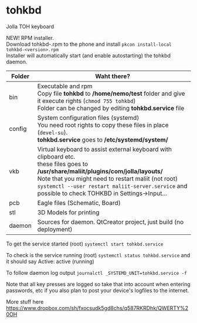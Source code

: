 tohkbd
======

Jolla TOH keyboard

NEW! RPM installer. <br>
Download tohkbd-<version>.rpm to the phone and install `pkcon install-local tohkbd-<version>.rpm`<br>
Installer will automatically start (and enable autostarting) the tohkbd daemon.

Folder | Waht there?
-------|-------------------------------------
bin    | Executable and rpm<br> Copy file __tohkbd__ to __/home/nemo/test__ folder and give it execute rights (`chmod 755 tohkbd`)<br> Folder can be changed by editing __tohkbd.service__ file
config | System configuration files (systemd) <br> You need root rights to copy these files in place (`devel-su`). <br> __tohkbd.service__ goes to __/etc/systemd/system/__
vkb    | Virtual keyboard to assist external keyboard with clipboard etc. <br> these files goes to __/usr/share/maliit/plugins/com/jolla/layouts/__<br> Note that you might need to restart maliit (not root) `systemctl --user restart maliit-server.service` and possible to check TOHKBD in Settings->Input...
pcb    | Eagle files (Schematic, Board)
stl    | 3D Models for printing
daemon | Sources for daemon. QtCreator project, just build (no deployment)

To get the service started (root) `systemctl start tohkbd.service`

To check is the service running (root) `systemctl status tohkbd.service` and it should say  Active: active (running)

To follow daemon log output `journalctl _SYSTEMD_UNIT=tohkbd.service -f`


Note that all key presses are logged so take that into account when entering passwords, etc if you also plan to post your device's logfiles to the internet.


More stuff here https://www.dropbox.com/sh/fxocsudk5gd8chs/q587RKRDhk/QWERTY%20OH



